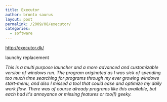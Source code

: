 ```yaml
---
title: Executor
author: bronto saurus
layout: post
permalink: /2009/08/executor/
categories:
  - software
---
```

<a href="http://executor.dk/" target="_blank" >http://executor.dk/</a>

launchy replacement

*This is a multi purpose launcher and a more advanced and customizable version of windows run. The program originated as I was sick of spending too much time searching for programs through my ever growing windows start-menu, and also I missed a tool that could ease and optimize my daily work flow. There was of course already programs like this available, but each had it's annoyance or missing features or too(!) geeky.*